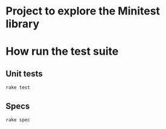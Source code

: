 # Project to explore the Minitest library

# How run the test suite

## Unit tests
```
rake test
```

## Specs
```
rake spec
```
